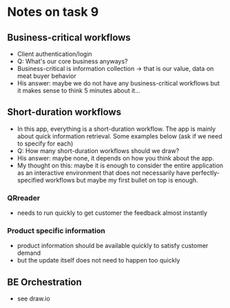 # Notes on task 9
## Business-critical workflows
- Client authentication/login 
- Q: What's our core business anyways?
- Business-critical is information collection -> that is our value, data on meat buyer behavior
- His answer: maybe we do not have any business-critical workflows but it makes sense to think 5 minutes about it...

## Short-duration workflows
- In this app, everything is a short-duration workflow. The app is mainly about quick information retrieval. Some examples below (ask if we need to specify for each)
- Q: How many short-duration workflows should we draw?
- His answer: maybe none, it depends on how you think about the app.
- My thought on this: maybe it is enough to consider the entire application as an interactive environment that does not necessarily have perfectly-specified workflows but maybe my first bullet on top is enough.

### QRreader
- needs to run quickly to get customer the feedback almost instantly
### Product specific information
- product information should be available quickly to satisfy customer demand
- but the update itself does not need to happen too quickly

## BE Orchestration
- see draw.io


